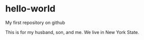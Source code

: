 # hello-world
My first repository on github

This is for my husband, son, and me. We live in New York State.
